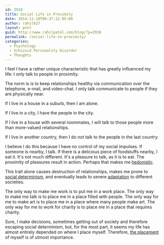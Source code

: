 ```yaml
---
id: 2918
title: Social Life in Proximity
date: 2014-11-10T06:37:12-05:00
author: rahil627
layout: post
guid: http://www.rahilpatel.com/blog/?p=2918
permalink: /social-life-in-proximity/
categories:
  - Psychology
  - Schizoid Personality Disorder
  - Thoughts
---
```

I feel I have a rather unique characteristic that has greatly influenced my life: I only talk to people in proximity.

The norm is is to keep relationships healthy via communication over the telephone, e-mail, and video-chat. I only talk communicate to people if they are physically near.

If I live in a house in a suburb, then I am alone.

If I live in a city, I have the people in the city.

If I live in a house with several roommates, I will talk to those people more than more-valued relationships.

If I live in another country, then I do not talk to the people in the last country.

I believe I do this because I have no control of my social impulses. If someone is nearby, I talk. If there is a delicious piece of foodstuffs nearby, I eat it. It's not much different. It's a pleasure to talk, as it is to eat. The proximity of pleasures result in action. Perhaps that makes me <a href="http://www.rahilpatel.com/blog/hedonism" title="Hedonism">hedonistic</a>.

This trait alone causes destruction of relationships, makes me prone to <a href="http://www.rahilpatel.com/blog/social-determinism" title="Social Determinism">social determinism</a>, and eventually leads to severe <a href="http://www.rahilpatel.com/blog/adaptation" title="Adaptation">adaptation</a> to different societies.

The only way to make me work is to put me in a work place. The only way to make me talk is to place me in a place filled with people. The only way for me to make art is to place me in a place where many people make art. The only way for me to work for charity is to place me in a place that requires charity.

Sure, I make decisions, sometimes getting out of society and therefore escaping social determinism, but, for the most part, it seems my life has almost entirely depended on where I place myself. Therefore, <a href="http://www.rahilpatel.com/blog/the-ideal-neighborhood" title="The Ideal Neighborhood">the placement</a> of myself is of utmost importance.